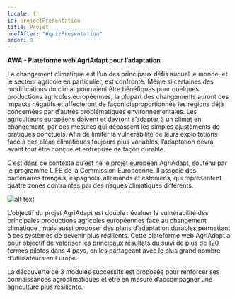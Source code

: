 ```yaml
---
locale: fr
id: projectPresentation
title: Projet
hrefAfter: "#quizPresentation"
order: 0
---
```


**AWA - Plateforme web AgriAdapt pour l’adaptation**

Le changement climatique est l’un des principaux défis auquel le monde, et le secteur agricole en particulier, est confronté. Même si certaines des modifications du climat pourraient être bénéfiques pour quelques productions agricoles européennes, la plupart des changements auront des impacts négatifs et affecteront de façon disproportionnée les régions déjà concernées par d’autres problématiques environnementales. Les agriculteurs européens doivent et devront s’adapter à un climat en changement, par des mesures qui dépassent les simples ajustements de pratiques ponctuels. Afin de limiter la vulnérabilité de leurs exploitations face à des aléas climatiques toujours plus variables, l’adaptation devra avant tout être conçue et entreprise de façon durable.

C’est dans ce contexte qu’est né le projet européen AgriAdapt, soutenu par le programme LIFE de la Commission Européenne. Il associe des partenaires français, espagnols, allemands et estoniens, qui représentent quatre zones contraintes par des risques climatiques différents.

![alt text](https://res.cloudinary.com/solagro/image/upload/v1582789041/homepage/5_Francais_letyqy.jpg "Principaux risques climatiques pour l'agriculture Européenne")

L’objectif du projet AgriAdapt est double : évaluer la vulnérabilité des principales productions agricoles européennes face au changement climatique ; mais aussi proposer des plans d’adaptation durables permettant à ces systèmes de devenir plus résilients. Cette plateforme web AgriAdapt a pour objectif de valoriser les principaux résultats du suivi de plus de 120 fermes pilotes dans 4 pays, en les partageant avec le plus grand nombre d’utilisateurs en Europe. 

La découverte de 3 modules successifs est proposée pour renforcer ses connaissances agroclimatiques et être en mesure d’accompagner une agriculture plus résiliente.
